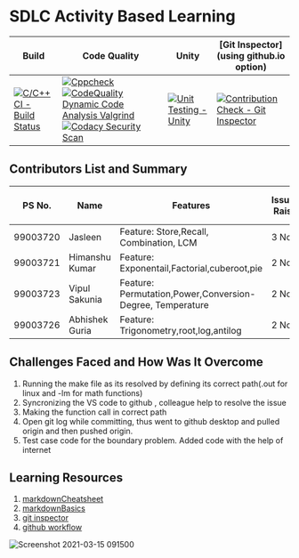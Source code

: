 # SDLC Activity Based Learning

Build | Code Quality | Unity | [Git Inspector](using github.io option)
------|----------|-------|--------------
[![C/C++ CI - Build Status](https://github.com/99003721/AppliedSDLC_Calculator_N1/actions/workflows/c-cpp.yml/badge.svg)](https://github.com/99003721/AppliedSDLC_Calculator_N1/actions/workflows/c-cpp.yml)|[![Cppcheck](https://github.com/99003721/AppliedSDLC_Calculator_N1/actions/workflows/cppcheck.yml/badge.svg)](https://github.com/99003721/AppliedSDLC_Calculator_N1/actions/workflows/cppcheck.yml) [![CodeQuality Dynamic Code Analysis Valgrind](https://github.com/99003721/AppliedSDLC_Calculator_N1/actions/workflows/CodeQuality_Dynamic.yml/badge.svg)](https://github.com/99003721/AppliedSDLC_Calculator_N1/actions/workflows/CodeQuality_Dynamic.yml) [![Codacy Security Scan](https://github.com/99003721/AppliedSDLC_Calculator_N1/actions/workflows/codacy-analysis.yml/badge.svg)](https://github.com/99003721/AppliedSDLC_Calculator_N1/actions/workflows/codacy-analysis.yml) | [![Unit Testing - Unity](https://github.com/99003721/AppliedSDLC_Calculator_N1/actions/workflows/unity.yml/badge.svg)](https://github.com/99003721/AppliedSDLC_Calculator_N1/actions/workflows/unity.yml) |[![Contribution Check - Git Inspector](https://github.com/99003721/AppliedSDLC_Calculator_N1/actions/workflows/gitinspector1.yml/badge.svg)](https://github.com/99003721/AppliedSDLC_Calculator_N1/actions/workflows/gitinspector1.yml) |

## Contributors List and Summary

PS No. |  Name   |    Features    | Issuess Raised |Issues Resolved|No Test Cases|Test Case Pass
-------|---------|----------------|----------------|---------------|-------------|--------------
99003720 | Jasleen   | Feature: Store,Recall, Combination, LCM    | 3 No     | 2 No   |11 No   |8 No     
99003721 | Himanshu Kumar  | Feature: Exponentail,Factorial,cuberoot,pie    | 2 No     | 2 No   |5 No   |4 No   
99003723 | Vipul Sakunia  | Feature: Permutation,Power,Conversion-Degree, Temperature    | 2 No     | 1 No   |8 No   |6 No   
99003726 | Abhishek Guria  | Feature: Trigonometry,root,log,antilog    | 2 No     | 2 No   |5 No   |4 No   

## Challenges Faced and How Was It Overcome

1. Running the make file as its resolved by defining its correct path(.out for linux and -lm for math functions)
2. Syncronizing the VS code to github , colleague help to resolve the issue
3. Making the function call in correct path  
4. Open git log while committing, thus went to github desktop and pulled origin and then pushed origin.
5. Test case code for the boundary problem. Added code with the help of internet


## Learning Resources
1. [markdownCheatsheet](https://github.com/adam-p/markdown-here/wiki/Markdown-Cheatsheet)
2. [markdownBasics](https://guides.github.com/features/mastering-markdown/)
3. [git inspector](https://github.com/ejwa/gitinspector.git)
4. [github workflow](https://docs.github.com/en/actions/learn-github-action)

![Screenshot 2021-03-15 091500](https://user-images.githubusercontent.com/78869361/111101030-0e237180-856f-11eb-9f38-3f6d6f93c57d.png)
